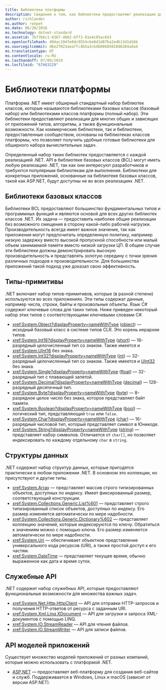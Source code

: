 ```yaml
---
title: Библиотеки платформы
description: Сведения о том, как библиотеки предоставляют реализации для многих общих и зависящих от приложений типов, алгоритмы, а также функциональные возможности.
author: richlander
ms.author: ronpet
ms.date: 06/20/2016
ms.technology: dotnet-standard
ms.assetid: 7b77b6c1-8367-4602-bff3-91e4c05ac643
ms.openlocfilehash: 494ac194fe8dc9554c6e0d1d87ba2ed613d1d16b
ms.sourcegitcommit: d6e27023aeaffc4b5a3cb4b88685018d6284ada4
ms.translationtype: HT
ms.contentlocale: ru-RU
ms.lasthandoff: 07/09/2019
ms.locfileid: "67663229"
---
```

# <a name="framework-libraries"></a>Библиотеки платформы

Платформа .NET имеет обширный стандартный набор библиотек классов, которые называются библиотеками базовых классов (базовый набор) или библиотеками классов платформы (полный набор). Эти библиотеки предоставляют реализации для многих общих и зависящих от приложений типов, алгоритмы, а также функциональные возможности. Как коммерческие библиотеки, так и библиотеки, предоставленные сообществом, основаны на библиотеках классов платформы, что позволяет получить удобные готовые библиотеки для обширного набора вычислительных задач.

Определенный набор таких библиотек предоставляется с каждой реализацией .NET. API в библиотеке базовых классов (BCL) могут иметь любую реализацию .NET, так как они интересуют разработчиков и требуются популярным библиотекам для выполнения. Библиотеки для конкретных приложений, основанные на библиотеке базовых классов, такой как ASP.NET, будут доступны не во всех реализациях .NET.

## <a name="base-class-libraries"></a>Библиотеки базовых классов

Библиотеки BCL предоставляют большинство фундаментальных типов и программных функций и являются основой для всех других библиотек классов .NET. Их задача — предоставить наиболее общие реализации без возможного смещения в сторону какой-либо рабочей нагрузки. Производительность всегда имеет важное значение, так как приложения могут предпочитать определенную политику, например низкую задержку вместо высокой пропускной способности или малый объем занимаемой памяти вместо низкой загрузки ЦП. В общем случае эти библиотеки должны демонстрировать высокую производительность и представлять золотую середину с точки зрения различных подходов к производительности. Для большинства приложений такой подход уже доказал свою эффективность.

## <a name="primitive-types"></a>Типы-примитивы

.NET включает набор типов-примитивов, которые (в разной степени) используются во всех приложениях. Эти типы содержат данные, например числа, строки, байты и произвольные объекты. Язык C# содержит ключевые слова для таких типов. Ниже приведен некоторый набор этих типов с соответствующими ключевыми словами C#.

* <xref:System.Object?displayProperty=nameWithType> ([object](../csharp/language-reference/keywords/object.md)) — исходный базовый класс в системе типов CLR. Это корень иерархии типов.
* <xref:System.Int16?displayProperty=nameWithType> ([short](../csharp/language-reference/builtin-types/integral-numeric-types.md)) — 16-разрядный целочисленный тип со знаком. Также имеется и <xref:System.UInt16> без знака.
* <xref:System.Int32?displayProperty=nameWithType> ([int](../csharp/language-reference/builtin-types/integral-numeric-types.md)) — 32-разрядный целочисленный тип со знаком. Также имеется и [UInt32](../csharp/language-reference/builtin-types/integral-numeric-types.md) без знака.
* <xref:System.Single?displayProperty=nameWithType> ([float](../csharp/language-reference/builtin-types/floating-point-numeric-types.md)) — 32-разрядный тип с плавающей запятой.
* <xref:System.Decimal?displayProperty=nameWithType> ([decimal](../csharp/language-reference/builtin-types/floating-point-numeric-types.md)) — 128-разрядный десятичный тип.
* <xref:System.Byte?displayProperty=nameWithType> ([byte](../csharp/language-reference/builtin-types/integral-numeric-types.md)) — 8-разрядное целое число без знака, которое представляет байт памяти.
* <xref:System.Boolean?displayProperty=nameWithType> ([bool](../csharp/language-reference/keywords/bool.md)) — логический тип, представляющий `true` или `false`.
* <xref:System.Char?displayProperty=nameWithType> ([char](../csharp/language-reference/keywords/char.md)) — 16-разрядный числовой тип, который представляет символ в Юникоде.
* <xref:System.String?displayProperty=nameWithType> ([string](../csharp/language-reference/keywords/string.md)) — представляет набор символов. Отличается от `char[]`, но позволяет индексировать по каждому отдельному `char` в `string`.

## <a name="data-structures"></a>Структуры данных

.NET содержит набор структур данных, которые пригодятся практически в любом приложении .NET. В основном это коллекции, но присутствуют и другие типы.

* <xref:System.Array> — представляет массив строго типизированных объектов, доступных по индексу. Имеет фиксированный размер, соответствующий конструкции.
* <xref:System.Collections.Generic.List%601> — представляет строго типизированный список объектов, доступных по индексу. Его размер изменяется автоматически по мере надобности.
* <xref:System.Collections.Generic.Dictionary%602> — представляет коллекцию значений, которые индексируются по ключу. Обратиться к значениям можно с помощью ключа. Его размер изменяется автоматически по мере надобности.
* <xref:System.Uri> — обеспечивает объектное представление универсального кода ресурсов (URI), а также простой доступ к его частям.
* <xref:System.DateTime> — представляет текущее время, обычно выраженное как дата и время суток.

## <a name="utility-apis"></a>Служебные API

.NET содержит набор служебных API, которые предоставляют функциональные возможности для множества важных задач.

* <xref:System.Net.Http.HttpClient> — API для отправки HTTP-запросов и получения HTTP-ответов от ресурса с заданным URI.
* <xref:System.Xml.Linq.XDocument> — API для загрузки и запроса XML-документов с помощью LINQ.
* <xref:System.IO.StreamReader> — API для чтения файлов. 
* <xref:System.IO.StreamWriter> — API для записи файлов.

## <a name="app-model-apis"></a>API моделей приложений

Существует множество моделей приложений от разных компаний, которые можно использовать с платформой .NET.

* [ASP.NET](https://www.asp.net) — предоставляет веб-платформу для создания веб-сайтов и служб. Поддерживается в Windows, Linux и macOS (зависит от версии ASP.NET).
